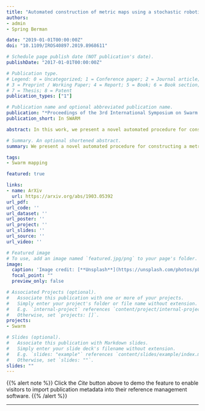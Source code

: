 ```yaml
---
title: "Automated construction of metric maps using a stochastic robotic swarm leveraging received signal strength"
authors:
- admin
- Spring Berman

date: "2019-01-01T00:00:00Z"
doi: "10.1109/IROS40897.2019.8968611"

# Schedule page publish date (NOT publication's date).
publishDate: "2017-01-01T00:00:00Z"

# Publication type.
# Legend: 0 = Uncategorized; 1 = Conference paper; 2 = Journal article;
# 3 = Preprint / Working Paper; 4 = Report; 5 = Book; 6 = Book section;
# 7 = Thesis; 8 = Patent
publication_types: ["1"]

# Publication name and optional abbreviated publication name.
publication: "*Proceedings of the 3rd International Symposium on Swarm Behavior and Bio-Inspired Robotics*"
publication_short: In SWARM

abstract: In this work, we present a novel automated procedure for constructing a metric map of an unknown domain with obstacles using uncertain position data collected by a swarm of resource-constrained robots. The robots obtain this data during random exploration of the domain by combining onboard odometry information with noisy measurements of signals received from transmitters located outside the domain. This data is processed offline to compute a density function of the free space over a discretization of the domain. We use persistent homology techniques from topological data analysis to estimate a value for thresholding the density function, thereby segmenting the obstacle-occupied region in the unknown domain. Our approach is substantiated with theoretical results to prove its completeness and to analyze its time complexity. The effectiveness of the procedure is illustrated with numerical simulations conducted on six different domains, each with two signal transmitters.

# Summary. An optional shortened abstract.
summary: We present a novel automated procedure for constructing a metric map of an unknown domain with obstacles using uncertain position data collected by a swarm of resource-constrained robots.

tags:
- Swarm mapping

featured: true

links:
- name: ArXiv
  url: https://arxiv.org/abs/1903.05392
url_pdf:
url_code: ''
url_dataset: ''
url_poster: ''
url_project: ''
url_slides: ''
url_source: ''
url_video: ''

# Featured image
# To use, add an image named `featured.jpg/png` to your page's folder.
image:
  caption: 'Image credit: [**Unsplash**](https://unsplash.com/photos/pLCdAaMFLTE)'
  focal_point: ""
  preview_only: false

# Associated Projects (optional).
#   Associate this publication with one or more of your projects.
#   Simply enter your project's folder or file name without extension.
#   E.g. `internal-project` references `content/project/internal-project/index.md`.
#   Otherwise, set `projects: []`.
projects:
- Swarm

# Slides (optional).
#   Associate this publication with Markdown slides.
#   Simply enter your slide deck's filename without extension.
#   E.g. `slides: "example"` references `content/slides/example/index.md`.
#   Otherwise, set `slides: ""`.
slides: ""
---
```


{{% alert note %}}
Click the *Cite* button above to demo the feature to enable visitors to import publication metadata into their reference management software.
{{% /alert %}}

---
